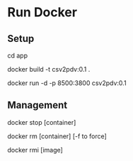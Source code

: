 
# Run Docker

## Setup

cd app

docker build -t csv2pdv:0.1 .

docker run -d -p 8500:3800 csv2pdv:0.1




## Management

docker stop [container]

docker rm [container] [-f to force]

docker rmi [image]
